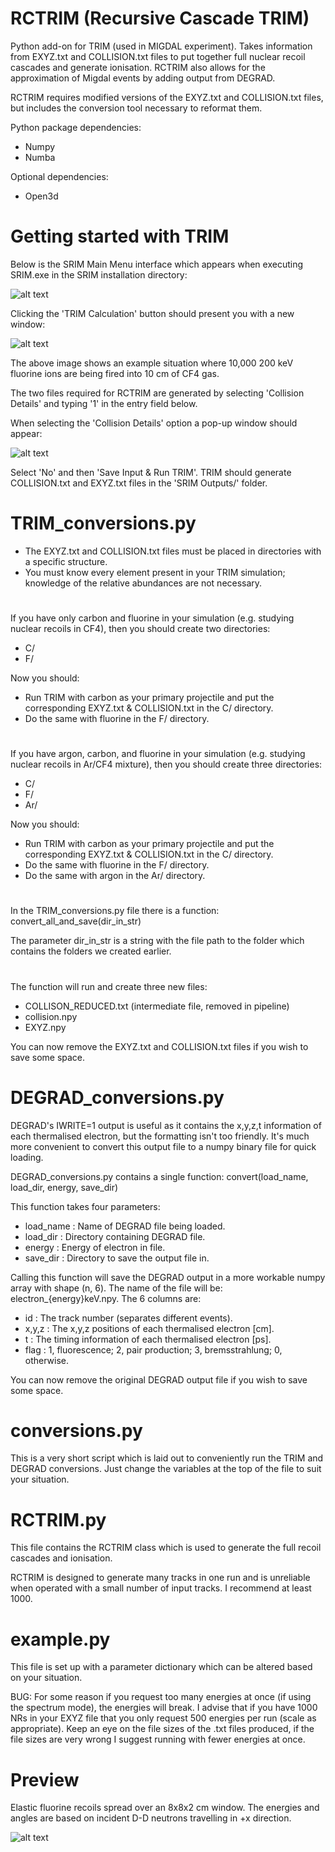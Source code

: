 # RCTRIM (Recursive Cascade TRIM)
Python add-on for TRIM (used in MIGDAL experiment).
Takes information from EXYZ.txt and COLLISION.txt files to put together full nuclear recoil cascades and generate ionisation.
RCTRIM also allows for the approximation of Migdal events by adding output from DEGRAD.

RCTRIM requires modified versions of the EXYZ.txt and COLLISION.txt files, but includes the conversion tool necessary to reformat them.

Python package dependencies:
- Numpy
- Numba

Optional dependencies:
- Open3d

# Getting started with TRIM

Below is the SRIM Main Menu interface which appears when executing SRIM.exe in the SRIM installation directory: 

![alt text](https://github.com/timto8/RCTRIM/blob/main/github_ims/SRIM_2013_interface.png?raw=true)


Clicking the 'TRIM Calculation' button should present you with a new window:

![alt text](https://github.com/timto8/RCTRIM/blob/main/github_ims/TRIM_interface.png?raw=true)


The above image shows an example situation where 10,000 200 keV fluorine ions are being fired into 10 cm of CF4 gas. 

The two files required for RCTRIM are generated by selecting 'Collision Details' and typing '1' in the entry field below.

When selecting the 'Collision Details' option a pop-up window should appear:

![alt text](https://github.com/timto8/RCTRIM/blob/main/github_ims/TRIM_interface_COLLISION.png?raw=true)

Select 'No' and then 'Save Input & Run TRIM'. TRIM should generate COLLISION.txt and EXYZ.txt files in the 'SRIM Outputs/' folder.


# TRIM_conversions.py
- The EXYZ.txt and COLLISION.txt files must be placed in directories with a specific structure. 
- You must know every element present in your TRIM simulation; knowledge of the relative abundances are not necessary.

#
If you have only carbon and fluorine in your simulation (e.g. studying nuclear recoils in CF4), then you should create two directories:
- C/
- F/

Now you should: 
- Run TRIM with carbon as your primary projectile and put the corresponding EXYZ.txt & COLLISION.txt in the C/ directory.
- Do the same with fluorine in the F/ directory.

#
If you have argon, carbon, and fluorine in your simulation (e.g. studying nuclear recoils in Ar/CF4 mixture), then you should create three directories:
- C/
- F/
- Ar/

Now you should: 
- Run TRIM with carbon as your primary projectile and put the corresponding EXYZ.txt & COLLISION.txt in the C/ directory.
- Do the same with fluorine in the F/ directory.
- Do the same with argon in the Ar/ directory.

#
In the TRIM_conversions.py file there is a function: convert_all_and_save(dir_in_str)

The parameter dir_in_str is a string with the file path to the folder which contains the folders we created earlier.

#
The function will run and create three new files:
- COLLISON_REDUCED.txt (intermediate file, removed in pipeline)
- collision.npy
- EXYZ.npy

You can now remove the EXYZ.txt and COLLISION.txt files if you wish to save some space.

# DEGRAD_conversions.py

DEGRAD's IWRITE=1 output is useful as it contains the x,y,z,t information of each thermalised electron, but the formatting isn't too friendly. It's much more convenient to convert this output file to a numpy binary file for quick loading.

DEGRAD_conversions.py contains a single function: convert(load_name, load_dir, energy, save_dir)

This function takes four parameters:
- load_name : Name of DEGRAD file being loaded. 
- load_dir : Directory containing DEGRAD file.
- energy : Energy of electron in file.
- save_dir : Directory to save the output file in.

Calling this function will save the DEGRAD output in a more workable numpy array with shape (n, 6). The name of the file will be: electron_{energy}keV.npy.
The 6 columns are:
- id : The track number (separates different events).
- x,y,z : The x,y,z positions of each thermalised electron [cm].
- t : The timing information of each thermalised electron [ps].
- flag : 1, fluorescence; 2, pair production; 3, bremsstrahlung; 0, otherwise.

You can now remove the original DEGRAD output file if you wish to save some space.

# conversions.py

This is a very short script which is laid out to conveniently run the TRIM and DEGRAD conversions. Just change the variables at the top of the file to suit your situation.

# RCTRIM.py

This file contains the RCTRIM class which is used to generate the full recoil cascades and ionisation.

RCTRIM is designed to generate many tracks in one run and is unreliable when operated with a small number of input tracks. I recommend at least 1000.

# example.py

This file is set up with a parameter dictionary which can be altered based on your situation.

BUG: For some reason if you request too many energies at once (if using the spectrum mode), the energies will break. I advise that if you have 1000 NRs in your EXYZ file that you only request 500 energies per run (scale as appropriate).  Keep an eye on the file sizes of the .txt files produced, if the file sizes are very wrong I suggest running with fewer energies at once.


# Preview 

Elastic fluorine recoils spread over an 8x8x2 cm window. The energies and angles are based on incident D-D neutrons travelling in +x direction.

![alt text](https://github.com/timto8/RCTRIM/blob/main/github_ims/Spectrum_of_NRs.png?raw=true)
